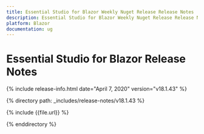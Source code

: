 ```yaml
---
title: Essential Studio for Blazor Weekly Nuget Release Release Notes  
description: Essential Studio for Blazor Weekly Nuget Release Release Notes  
platform: Blazor
documentation: ug
---
```


# Essential Studio for Blazor  Release Notes  

{% include release-info.html date="April 7, 2020"  version="v18.1.43" %} 

{% directory path: _includes/release-notes/v18.1.43 %}

{% include {{file.url}} %}

{% enddirectory %}

